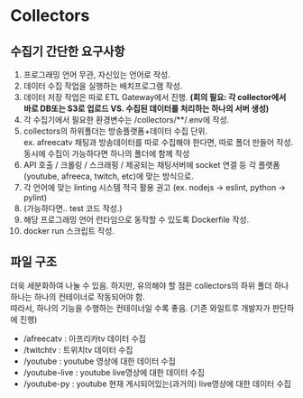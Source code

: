 # Collectors

## 수집기 간단한 요구사항

1. 프로그래밍 언어 무관, 자신있는 언어로 작성.
2. 데이터 수집 작업을 실행하는 배치프로그램 작성.
3. 데이터 저장 작업은 따로 ETL Gateway에서 진행. **(회의 필요: 각 collector에서 바로 DB또는 S3로 업로드 VS. 수집된 데이터를 처리하는 하나의 서버 생성)**
4. 각 수집기에서 필요한 환경변수는 /collectors/**/.env에 작성.
5. collectors의 하위폴더는 방송플랫폼+데이터 수집 단위.  
    ex. afreecatv 채팅과 방송데이터를 따로 수집해야 한다면, 따로 폴더 만들어 작성. 동시에 수집이 가능하다면 하나의 폴더에 함께 작성  
6. API 호출 / 크롤링 / 스크래핑 / 제공되는 채팅서버에 socket 연결 등 각 플랫폼(youtube, afreeca, twitch, etc)에 맞는 방식으로.
7. 각 언어에 맞는 linting 시스템 적극 활용 권고 (ex. nodejs -> eslint, python -> pylint)
8. (가능하다면.. test 코드 작성.)
9. 해당 프로그래밍 언어 런타임으로 동작할 수 있도록 Dockerfile 작성.
10. docker run 스크립트 작성.

## 파일 구조

더욱 세분화하여 나눌 수 있음. 하지만, 유의해야 할 점은 collectors의 하위 폴더 하나하나는 하나의 컨테이너로 작동되어야 함.  
따라서, 하나의 기능을 수행하는 컨테이너일 수록 좋음. (기존 와일트루 개발자가 판단하에 진행)

- /afreecatv : 아프리카tv 데이터 수집
- /twitchtv : 트위치tv 데이터 수집
- /youtube : youtube 영상에 대한 데이터 수집
- /youtube-live : youtube live영상에 대한 데이터 수집
- /youtube-py : youtube 현재 게시되어있는(과거의) live영상에 대한 데이터 수집
